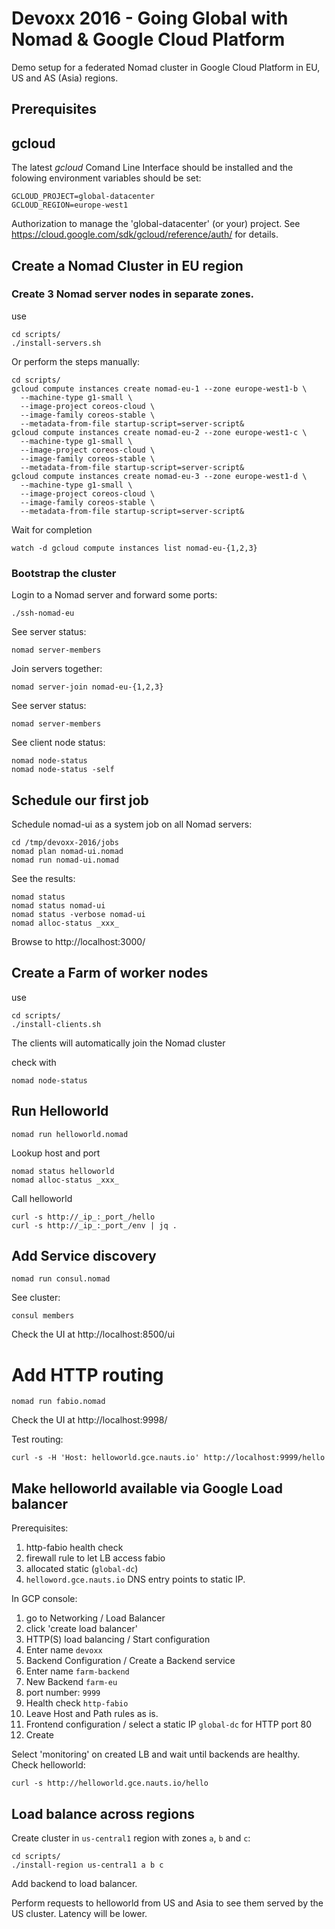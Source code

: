 # Devoxx 2016 - Going Global with Nomad & Google Cloud Platform

Demo setup for a federated Nomad cluster in Google Cloud Platform in EU, US
and AS (Asia) regions.

## Prerequisites

## gcloud

The latest _gcloud_ Comand Line Interface should be installed and the folowing
environment variables should be set:

```
GCLOUD_PROJECT=global-datacenter
GCLOUD_REGION=europe-west1
```

Authorization to manage the 'global-datacenter' (or your) project. See
 https://cloud.google.com/sdk/gcloud/reference/auth/ for details.

## Create a Nomad Cluster in EU region

### Create 3 Nomad server nodes in separate zones.

use
```
cd scripts/
./install-servers.sh
```

Or perform the steps manually:
```
cd scripts/
gcloud compute instances create nomad-eu-1 --zone europe-west1-b \
  --machine-type g1-small \
  --image-project coreos-cloud \
  --image-family coreos-stable \
  --metadata-from-file startup-script=server-script&
gcloud compute instances create nomad-eu-2 --zone europe-west1-c \
  --machine-type g1-small \
  --image-project coreos-cloud \
  --image-family coreos-stable \
  --metadata-from-file startup-script=server-script&
gcloud compute instances create nomad-eu-3 --zone europe-west1-d \
  --machine-type g1-small \
  --image-project coreos-cloud \
  --image-family coreos-stable \
  --metadata-from-file startup-script=server-script&
```

Wait for completion

```
watch -d gcloud compute instances list nomad-eu-{1,2,3}
```

### Bootstrap the cluster
Login to a Nomad server and forward some ports:

```
./ssh-nomad-eu
```

See server status:

```
nomad server-members
```

Join servers together:

```
nomad server-join nomad-eu-{1,2,3}
```

See server status:

```
nomad server-members
```

See client node status:

```
nomad node-status
nomad node-status -self
```

## Schedule our first job

Schedule nomad-ui as a system job on all Nomad servers:

```
cd /tmp/devoxx-2016/jobs
nomad plan nomad-ui.nomad
nomad run nomad-ui.nomad
```

See the results:

```
nomad status
nomad status nomad-ui
nomad status -verbose nomad-ui
nomad alloc-status _xxx_
```

Browse to http://localhost:3000/

## Create a Farm of worker nodes

use

```
cd scripts/
./install-clients.sh
```

The clients will automatically join the Nomad cluster

check with
```
nomad node-status
```

## Run Helloworld

```
nomad run helloworld.nomad
```

Lookup host and port

```
nomad status helloworld
nomad alloc-status _xxx_
```

Call helloworld

```
curl -s http://_ip_:_port_/hello
curl -s http://_ip_:_port_/env | jq .
```

## Add Service discovery

```
nomad run consul.nomad
```

See cluster:

```
consul members
```

Check the UI at http://localhost:8500/ui

# Add HTTP routing

```
nomad run fabio.nomad
```

Check the UI at http://localhost:9998/

Test routing:

```
curl -s -H 'Host: helloworld.gce.nauts.io' http://localhost:9999/hello
```

## Make helloworld available via Google Load balancer

Prerequisites:
1. http-fabio health check
2. firewall rule to let LB access fabio
3. allocated static (```global-dc```)
4. ```helloword.gce.nauts.io``` DNS entry points to static IP.

In GCP console:

1. go to Networking / Load Balancer
2. click 'create load balancer'
3. HTTP(S) load balancing / Start configuration
4. Enter name ```devoxx```
5. Backend Configuration / Create a Backend service
6. Enter name ```farm-backend```
7. New Backend ```farm-eu```
8. port number: ```9999```
9. Health check ```http-fabio```
10. Leave Host and Path rules as is.
11. Frontend configuration / select a static IP ```global-dc``` for HTTP port 80
12. Create

Select 'monitoring' on created LB and wait until backends are healthy.
Check helloworld:

```
curl -s http://helloworld.gce.nauts.io/hello
```

## Load balance across regions

Create cluster in ```us-central1``` region with zones ```a```, ```b``` and ```c```:

```
cd scripts/
./install-region us-central1 a b c
```

Add backend to load balancer.

Perform requests to helloworld from US and Asia to see them served by the US cluster.
Latency will be lower.
